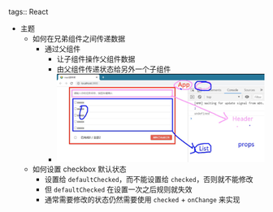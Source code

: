 tags:: React

- 主题
	- 如何在兄弟组件之间传递数据
		- 通过父组件
			- 让子组件操作父组件数据
			- 由父组件传递状态给另外一个子组件
			- ![image.png](../assets/image_1684037439912_0.png)
	- 如何设置 checkbox 默认状态
		- 设置给 `defaultChecked`，而不能设置给 `checked`，否则就不能修改
		- 但 `defaultChecked` 在设置一次之后规则就失效
		- 通常需要修改的状态仍然需要使用 `checked` + `onChange` 来实现